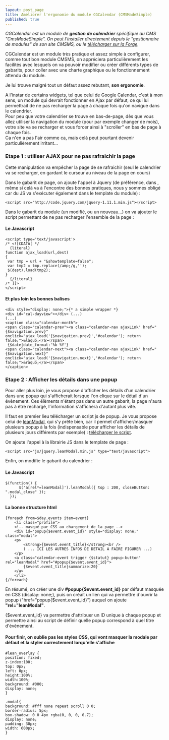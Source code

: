```yaml
---
layout: post_page
title: Améliorer l'ergonomie du module CGCalendar (CMSMadeSimple)
published: true
---
```

  
_CGCalendar est un module de __gestion de calendrier__ spécifique au CMS "CmsMadeSimple". On peut l'installer directement depuis le "gestionnaire de modules" de son site CMSMS, ou le [télécharger sur la Forge](http://dev.cmsmadesimple.org/project/files/623)._

CGCalendar est un module très pratique et assez simple à configurer, comme tout bon module CMSMS, on appréciera particulièrement les facilités avec lesquels on va pouvoir modifier ou créer différents types de gabarits, pour coller avec une charte graphique ou le fonctionnement attendu du module.

Je lui trouve malgré tout un défaut assez rebutant, __son ergonomie__.

A l'instar de certains widgets, tel que celui de Google Calendar, c'est à mon sens, un module qui devrait fonctionner en Ajax par défaut, ce qui lui permettrait de ne pas recharger la page à chaque fois qu'on navigue dans le calendrier.  
Pour peu que votre calendrier se trouve en bas-de-page, dès que vous allez utiliser la navigation du module (pour par exemple changer de mois), votre site va se recharger et vous forcer ainsi à "scroller" en bas de page à chaque fois.  
Ca n'en a pas l'air comme ca, mais celà peut pourtant devenir particulièrement irritant...

### Etape 1 : utiliser AJAX pour ne pas rafraichir la page

Cette manipulation va empêcher la page de se rafraichir (seul le calendrier va se recharger, en gardant le curseur au niveau de la page en cours)

Dans le gabarit de page, on ajoute l'appel à Jquery (de préférence, dans <head>, même si celà va à l'encontre des bonnes pratiques, nous y sommes obligé car du JS va s'exécuter également dans le template du module) :

    <script src="http://code.jquery.com/jquery-1.11.1.min.js"></script>

Dans le gabarit du module (un modifié, ou un nouveau...) on va ajouter le script permettant de ne pas recharger l'ensemble de la page :

#### Le Javascript
    <script type='text/javascript'>
    /* <![CDATA[ */
      {literal}
    function ajax_load(url,dest)
    {  
     var tmp = url + "&showtemplate=false";
     var tmp2 = tmp.replace(/amp;/g,'');
     $(dest).load(tmp2); 
    }
      {/literal}
    /* ]]> 
    </script>

#### Et plus loin les bonnes balises
    <div style="display: none;">{* a simple wrapper *}
    <div id="cal-dayview"></div> (...)
    (...)
    <caption class="calendar-month">
    <span class="calendar-prev"><a class="calendar-nav ajaxLink" href="{$navigation.prev}" onclick="ajax_load('{$navigation.prev}','#calendar'); return false;">&laquo;</a></span>
     {$date|date_format:'%b %Y'}
    <span class="calendar-next"><a class="calendar-nav ajaxLink" href="{$navigation.next}" onclick="ajax_load('{$navigation.next}','#calendar'); return false;">&raquo;</a></span>
    </caption>

### Etape 2 : Afficher les détails dans une popup

Pour aller plus loin, je vous propose d'afficher les détails d'un calendrier dans une popup qui s'afficherait lorsque l'on clique sur le détail d'un évènement. Ces élèments n'étant pas dans un autre gabarit, la page n'aura pas à être rechargé, l'information s'affichera d'autant plus vite.

Il faut en premier lieu télécharger un script js de popup. Je vous propose celui de [leanModal](http://leanmodal.finelysliced.com.au/), qui s'y prête bien, car il permet d'afficher/masquer plusieurs popup à la fois (indispensable pour afficher les détails de plusieurs jours différents par exemple) : [télécharger le script](http://www.firehall.fr/jekyll/dnl/jquery.leanModal.min.js).

On ajoute l'appel à la librairie JS dans le template de page :

    <script src="js/jquery.leanModal.min.js" type="text/javascript">

Enfin, on modifie le gabarit du calendrier :

#### Le Javascript
    $(function() {
          $('a[rel*=leanModal]').leanModal({ top : 200, closeButton: ".modal_close" });   
      });

#### La bonne structure html
    {foreach from=$day.events item=event}
    	<li class="profile">
    	<!-- masqué par CSS au chargement de la page -->
    	<div id='popup{$event.event_id}' style="display: none;" class="modal">
      	<p>
        	<strong>{$event.event_title}</strong><br />
        	( ... ICI LES AUTRES INFOS DE DETAIL A FAIRE FIGURER ...)
      	</p>
    	<a class="calendar-event trigger {$statut} popup-button" rel="leanModal" href="#popup{$event.event_id}">
     		{$event.event_title|summarize:20}
    	</a>
    	</li>
    {/foreach}   

En résumé, on créer une div __#popup{$event.event_id}__ par défaut masquée en CSS (display: none;), puis on créait un lien qui va permettre d'ouvrir la popup ("href="popup{$event.event_id}") auquel on ajoute __"rel="leanModal"__.

{$event.event_id} va permettre d'attribuer un ID unique à chaque popup et permettre ainsi au script de définir quelle popup correspond à quel titre d'évènement.

#### Pour finir, on oublie pas les styles CSS, qui vont masquer la modale par défaut et la styler correctement lorqu'elle s'affiche 

    #lean_overlay {
    position: fixed;
    z-index:100;
    top: 0px;
    left: 0px;
    height:100%;
    width:100%;
    background: #000;
    display: none;
    }
    
    .modal{
    background: #fff none repeat scroll 0 0;
    border-radius: 5px;
    box-shadow: 0 0 4px rgba(0, 0, 0, 0.7);
    display: none;
    padding: 30px;
    width: 600px;
    }